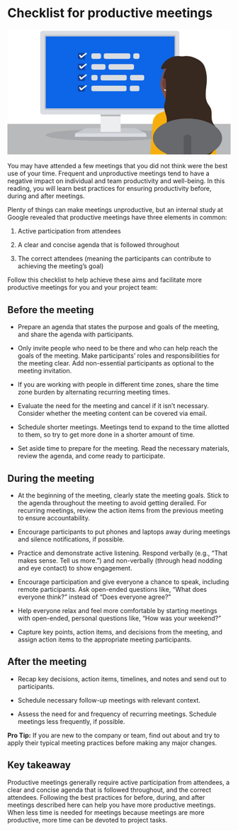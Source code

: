 # Checklist for productive meetings
![A woman studying a checklist on her computer](./images/c4-w5-r3.jpg)

You may have attended a few meetings that you did not think were the best use of your time. Frequent and unproductive meetings tend to have a negative impact on individual and team productivity and well-being. In this reading, you will learn best practices for ensuring productivity before, during and after meetings.

Plenty of things can make meetings unproductive, but an internal study at Google revealed that productive meetings have three elements in common:

1. Active participation from attendees

1. A clear and concise agenda that is followed throughout

1. The correct attendees (meaning the participants can contribute to achieving the meeting’s goal)

Follow this checklist to help achieve these aims and facilitate more productive meetings for you and your project team:

## Before the meeting
* Prepare an agenda that states the purpose and goals of the meeting, and share the agenda with participants.

* Only invite people who need to be there and who can help reach the goals of the meeting. Make participants’ roles and responsibilities for the meeting clear. Add non-essential participants as optional to the meeting invitation.

* If you are working with people in different time zones, share the time zone burden by alternating recurring meeting times.

* Evaluate the need for the meeting and cancel if it isn’t necessary. Consider whether the meeting content can be covered via email. 

* Schedule shorter meetings. Meetings tend to expand to the time allotted to them, so try to get more done in a shorter amount of time.

* Set aside time to prepare for the meeting. Read the necessary materials, review the agenda, and come ready to participate. 

## During the meeting
* At the beginning of the meeting, clearly state the meeting goals. Stick to the agenda throughout the meeting to avoid getting derailed. For recurring meetings, review the action items from the previous meeting to ensure accountability. 

* Encourage participants to put phones and laptops away during meetings and silence notifications, if possible.

* Practice and demonstrate active listening. Respond verbally (e.g., “That makes sense. Tell us more.”) and non-verbally (through head nodding and eye contact) to show engagement.  

* Encourage participation and give everyone a chance to speak, including remote participants. Ask open-ended questions like, “What does everyone think?” instead of “Does everyone agree?”

* Help everyone relax and feel more comfortable by starting meetings with open-ended, personal questions like, “How was your weekend?”

* Capture key points, action items, and decisions from the meeting, and assign action items to the appropriate meeting participants.

## After the meeting
* Recap key decisions, action items, timelines, and notes and send out to participants.

* Schedule necessary follow-up meetings with relevant context.

* Assess the need for and frequency of recurring meetings. Schedule meetings less frequently, if possible.

**Pro Tip:** If you are new to the company or team, find out about and try to apply their typical meeting practices before making any major changes.

## Key takeaway
Productive meetings generally require active participation from attendees, a clear and concise agenda that is followed throughout, and the correct attendees. Following the best practices for before, during, and after meetings described here can help you have more productive meetings. When less time is needed for meetings because meetings are more productive, more time can be devoted to project tasks. 